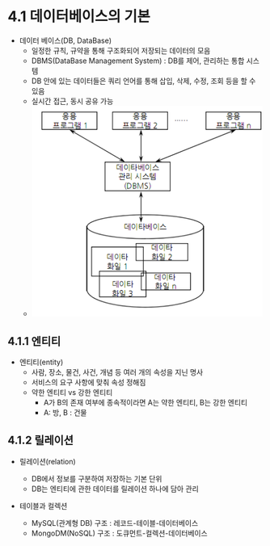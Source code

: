 # 4.1 데이터베이스의 기본

- 데이터 베이스(DB, DataBase)
  - 일정한 규칙, 규약을 통해 구조화되어 저장되는 데이터의 모음
  - DBMS(DataBase Management System) : DB를 제어, 관리하는 통합 시스템
  - DB 안에 있는 데이터들은 쿼리 언어를 통해 삽입, 삭제, 수정, 조회 등을 할 수 있음
  - 실시간 접근, 동시 공유 가능
  - ![DBMS](./images/dbms.png)

## 4.1.1 엔티티

- 엔티티(entity)
  - 사람, 장소, 물건, 사건, 개념 등 여러 개의 속성을 지닌 명사
  - 서비스의 요구 사항에 맞춰 속성 정해짐
  - 약한 엔티티 vs 강한 엔티티
    - A가 B의 존재 여부에 종속적이라면 A는 약한 엔티티, B는 강한 엔티티
    - A: 방, B : 건물

## 4.1.2 릴레이션

- 릴레이션(relation)

  - DB에서 정보를 구분하여 저장하는 기본 단위
  - DB는 엔티티에 관한 데이터를 릴레이션 하나에 담아 관리

- 테이블과 컬렉션
  - MySQL(관계형 DB) 구조 : 레코드-테이블-데이터베이스
  - MongoDM(NoSQL) 구조 : 도큐먼트-컬렉션-데이터베이스

